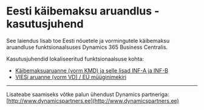 ---
---
# Eesti käibemaksu aruandlus - kasutusjuhend
See laiendus lisab toe Eesti nõuetele ja vormingutele käibemaksu aruandluse funktsionaalsuses Dynamics 365 Business Centralis.

Kasutusjuhendid lokaliseeritud funktsionaalsuse kohta:
* [Käibemaksuaruanne (vorm KMD) ja selle lisad INF-A ja INF-B](help-vat) 
* [VIESi aruanne (vorm VD) / EÜ müüginimekiri](help-vies)

***

Lisateabe saamiseks võtke palun ühendust Dynamics partneriga:
[http://www.dynamicspartners.ee](http://www.dynamicspartners.ee)
